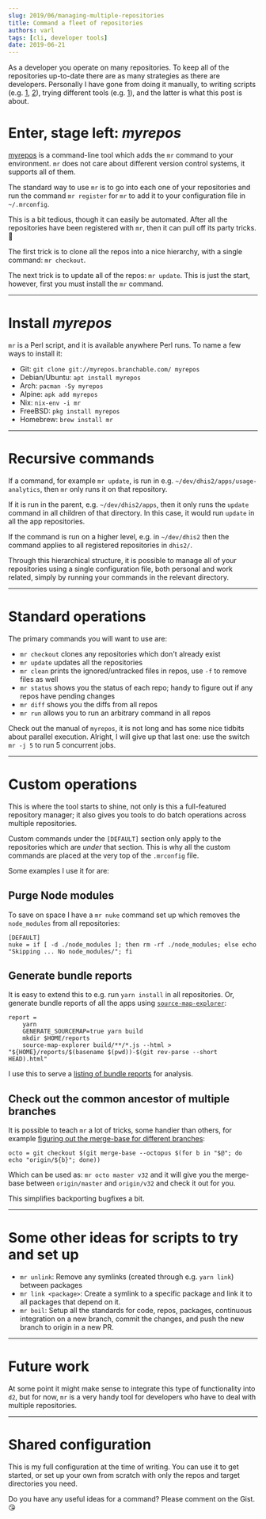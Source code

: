 ```yaml
---
slug: 2019/06/managing-multiple-repositories
title: Command a fleet of repositories
authors: varl
tags: [cli, developer tools]
date: 2019-06-21
---
```


As a developer you operate on many repositories. To keep all of the
repositories up-to-date there are as many strategies as there are
developers. Personally I have gone from doing it manually, to writing
scripts (e.g. [1](https://github.com/varl/scripts/blob/master/clone-apps.sh), [2](https://github.com/varl/scripts/blob/master/apps.sh)),
trying different tools (e.g. [1](https://github.com/mateodelnorte/meta)), and the latter is what this post is about.

<!--truncate-->

# Enter, stage left: _myrepos_

[myrepos](https://myrepos.branchable.com/) is a command-line tool which
adds the `mr` command to your environment. `mr` does not care about
different version control systems, it supports all of them.

The standard way to use `mr` is to go into each one of your repositories
and run the command `mr register` for `mr` to add it to your
configuration file in `~/.mrconfig`.

This is a bit tedious, though it can easily be automated. After all the
repositories have been registered with `mr`, then it can pull off its
party tricks. :tada:

The first trick is to clone all the repos into a nice hierarchy, with a
single command: `mr checkout`.

The next trick is to update all of the repos: `mr update`. This is just
the start, however, first you must install the `mr` command.

---

# Install _myrepos_

`mr` is a Perl script, and it is available anywhere Perl runs. To name
a few ways to install it:

-   Git: `git clone git://myrepos.branchable.com/ myrepos`
-   Debian/Ubuntu: `apt install myrepos`
-   Arch: `pacman -Sy myrepos`
-   Alpine: `apk add myrepos`
-   Nix: `nix-env -i mr`
-   FreeBSD: `pkg install myrepos`
-   Homebrew: `brew install mr`

---

# Recursive commands

If a command, for example `mr update`, is run in e.g.
`~/dev/dhis2/apps/usage-analytics`, then `mr` only runs it on that
repository.

If it is run in the parent, e.g.
`~/dev/dhis2/apps`, then it only runs the `update` command in all children
of that directory. In this case, it would run `update` in all the app
repositories.

If the command is run on a higher level, e.g. in `~/dev/dhis2` then the
command applies to all registered repositories in `dhis2/`.

Through this hierarchical structure, it is possible to manage all of
your repositories using a single configuration file, both personal and
work related, simply by running your commands in the relevant directory.

---

# Standard operations

The primary commands you will want to use are:

-   `mr checkout` clones any repositories which don't already exist
-   `mr update` updates all the repositories
-   `mr clean` prints the ignored/untracked files in repos, use `-f` to
    remove files as well
-   `mr status` shows you the status of each repo; handy to figure out if
    any repos have pending changes
-   `mr diff` shows you the diffs from all repos
-   `mr run` allows you to run an arbitrary command in all repos

Check out the manual of `myrepos`, it is not long and has some nice
tidbits about parallel execution. Alright, I will give up that last one:
use the switch `mr -j 5` to run 5 concurrent jobs.

---

# Custom operations

This is where the tool starts to shine, not only is this a full-featured
repository manager; it also gives you tools to do batch operations
across multiple repositories.

Custom commands under the `[DEFAULT]` section only apply to the
repositories which are _under_ that section. This is why all the custom
commands are placed at the very top of the `.mrconfig` file.

Some examples I use it for are:

## Purge Node modules

To save on space I have a `mr nuke` command set up which removes the
`node_modules` from all repositories:

```
[DEFAULT]
nuke = if [ -d ./node_modules ]; then rm -rf ./node_modules; else echo "Skipping ... No node_modules/"; fi
```

## Generate bundle reports

It is easy to extend this to e.g. run `yarn install` in all
repositories. Or, generate bundle reports of all the apps using
[`source-map-explorer`](https://github.com/danvk/source-map-explorer):

```
report =
    yarn
    GENERATE_SOURCEMAP=true yarn build
    mkdir $HOME/reports
    source-map-explorer build/**/*.js --html > "${HOME}/reports/$(basename $(pwd))-$(git rev-parse --short HEAD).html"
```

I use this to serve a [listing of bundle
reports](https://dhis2.vardevs.se/reports/) for analysis.

## Check out the common ancestor of multiple branches

It is possible to teach `mr` a lot of tricks, some handier than others,
for example [figuring out the merge-base for different branches](/docs/conceptual/git-workflow):

```
octo = git checkout $(git merge-base --octopus $(for b in "$@"; do echo "origin/${b}"; done))
```

Which can be used as: `mr octo master v32` and it will give you the
merge-base between `origin/master` and `origin/v32` and check it out for
you.

This simplifies backporting bugfixes a bit.

---

# Some other ideas for scripts to try and set up

-   `mr unlink`: Remove any symlinks (created through e.g. `yarn link`) between packages
-   `mr link <package>`: Create a symlink to a specific package and link
    it to all packages that depend on it.
-   `mr boil`: Setup all the standards for code, repos, packages,
    continuous integration on a new branch, commit the changes, and push
    the new branch to origin in a new PR.

---

# Future work

At some point it might make sense to integrate this type of
functionality into `d2`, but for now, `mr` is a very handy tool for
developers who have to deal with multiple repositories.

---

# Shared configuration

This is my full configuration at the time of writing. You can use it to
get started, or set up your own from scratch with only the repos and
target directories you need.

<script src="https://gist.github.com/varl/4a853e6394ad2ebcf4a77c5ea0ff623a.js"></script>

Do you have any useful ideas for a command? Please comment on the Gist. :kissing_heart:
